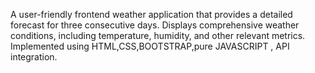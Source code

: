 A user-friendly frontend weather application that provides a detailed forecast for three consecutive days. Displays comprehensive weather conditions, including temperature, humidity, and other relevant metrics. Implemented using HTML,CSS,BOOTSTRAP,pure JAVASCRIPT , API integration.
